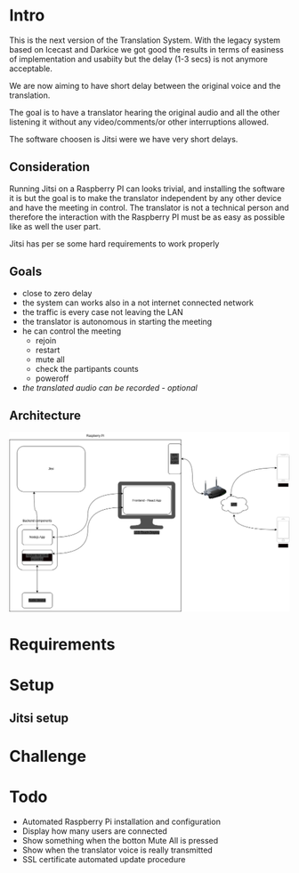 # Intro

This is the next version of the Translation System. With the legacy system based on Icecast and Darkice we got good the results in terms of easiness of implementation and usabiity but the delay (1-3 secs) is not anymore acceptable.

We are now aiming to have short delay between the original voice and the translation.

The goal is to have a translator hearing the original audio and all the other listening it without any video/comments/or other interruptions allowed.

The software choosen is Jitsi were we have very short delays.

## Consideration

Running Jitsi on a Raspberry PI can looks trivial, and installing the software it is but the goal is to make the translator independent by any other device and have the meeting in control.
The translator is not a technical person and therefore the interaction with the Raspberry PI must be as easy as possible like as well the user part.

Jitsi has per se some hard requirements to work properly

## Goals

- close to zero delay
- the system can works also in a not internet connected network
- the traffic is every case not leaving the LAN
- the translator is autonomous in starting the meeting
- he can control the meeting
  - rejoin
  - restart
  - mute all
  - check the partipants counts
  - poweroff
- *the translated audio can be recorded - optional*

## Architecture
![Architecture](./img/architecture.drawio.png)

# Requirements

# Setup

## Jitsi setup

# Challenge

# Todo

- Automated Raspberry Pi installation and configuration
- Display how many users are connected
- Show something when the botton Mute All is pressed
- Show when the translator voice is really transmitted
- SSL certificate automated update procedure
